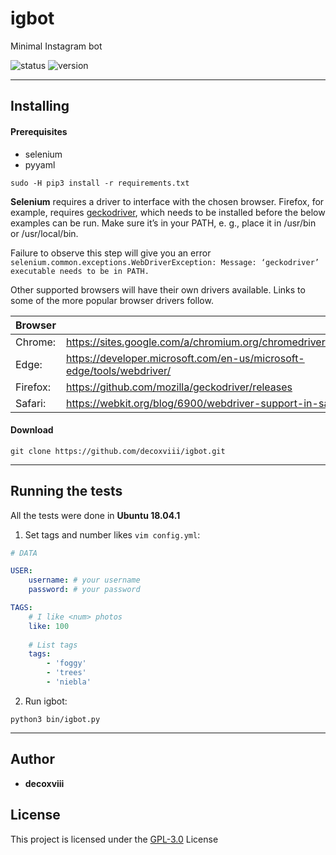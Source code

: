 # igbot
Minimal Instagram bot

![status](https://img.shields.io/badge/status-Building-red.svg?style=flat-square) 
![version](https://img.shields.io/badge/version-31.01.19-lightgrey.svg?style=flat-square)

---
## Installing
#### Prerequisites
+ selenium
+ pyyaml

```
sudo -H pip3 install -r requirements.txt
```

**Selenium** requires a driver to interface with the chosen browser. Firefox, for example, requires [geckodriver](https://github.com/mozilla/geckodriver/releases), which needs to be installed before the below examples can be run. Make sure it’s in your PATH, e. g., place it in /usr/bin or /usr/local/bin.

Failure to observe this step will give you an error `selenium.common.exceptions.WebDriverException: Message: ‘geckodriver’ executable needs to be in PATH.`

Other supported browsers will have their own drivers available. Links to some of the more popular browser drivers follow.

| Browser  |                                                                       |
| -------- | --------------------------------------------------------------------- |
| Chrome:  | https://sites.google.com/a/chromium.org/chromedriver/downloads        |
| Edge:    | https://developer.microsoft.com/en-us/microsoft-edge/tools/webdriver/ |
| Firefox: | https://github.com/mozilla/geckodriver/releases                       |
| Safari:  | https://webkit.org/blog/6900/webdriver-support-in-safari-10/          |


#### Download
```
git clone https://github.com/decoxviii/igbot.git
```

---
## Running the tests
All the tests were done in **Ubuntu 18.04.1**

1. Set tags and number likes `vim config.yml`:

```yml
# DATA

USER:
    username: # your username
    password: # your password

TAGS:
    # I like <num> photos
    like: 100
    
    # List tags
    tags:
        - 'foggy'
        - 'trees'
        - 'niebla'
```
2. Run igbot:
```
python3 bin/igbot.py
```
---
## Author
 + **decoxviii** 

## License
This project is licensed under the [GPL-3.0](https://github.com/decoxviii/igbot/blob/master/LICENSE) License

